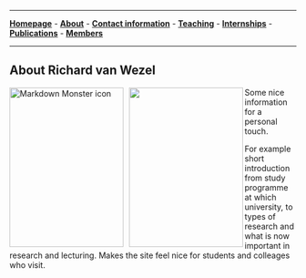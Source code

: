 
--------------------------------------
[**Homepage**](https://van-wezel.github.io/personalsite/) - [**About**](https://van-wezel.github.io/personalsite/about.html) - [**Contact information**](https://van-wezel.github.io/personalsite/contact.html) - [**Teaching**](https://van-wezel.github.io/personalsite/teaching.html) - [**Internships**](https://van-wezel.github.io/personalsite/internships.html) - [**Publications**](https://van-wezel.github.io/personalsite/publications.html) - [**Members**](https://van-wezel.github.io/personalsite/members.html) 

-------------------------------------------

## About Richard van Wezel

<img src="https://van-wezel.github.io/personalsite/Sunset.jpg"
     alt="Markdown Monster icon"
     style='float: left; margin-right: 10px;' width="200" height="280" />




<img style='float' align='left' src="https://van-wezel.github.io/personalsite/Sunset.jpg" width="200" height="280" class="padding" />

Some nice information for a personal touch.

For example short introduction from study programme at which university, to types of research and what is now important in research and lecturing. Makes the site feel nice for students and colleages who visit.


